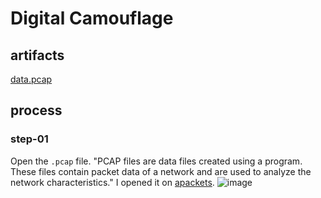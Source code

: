 # Digital Camouflage
## artifacts
<a href="https://github.com/functionpdf/CTFlearn/blob/main/forensics/Digital%20Camouflage/data.pcap">data.pcap</a>
## process
### step-01
Open the `.pcap` file. "PCAP files are data files created using a program. These files contain packet data of a network and are used to analyze the network characteristics."
I opened it on <a href="https://apackets.com/pcaps/flows">apackets</a>.
![image](https://github.com/functionpdf/CTFlearn/assets/102633295/ecd66d9f-276a-4ed7-9927-abbfec9ef320)
